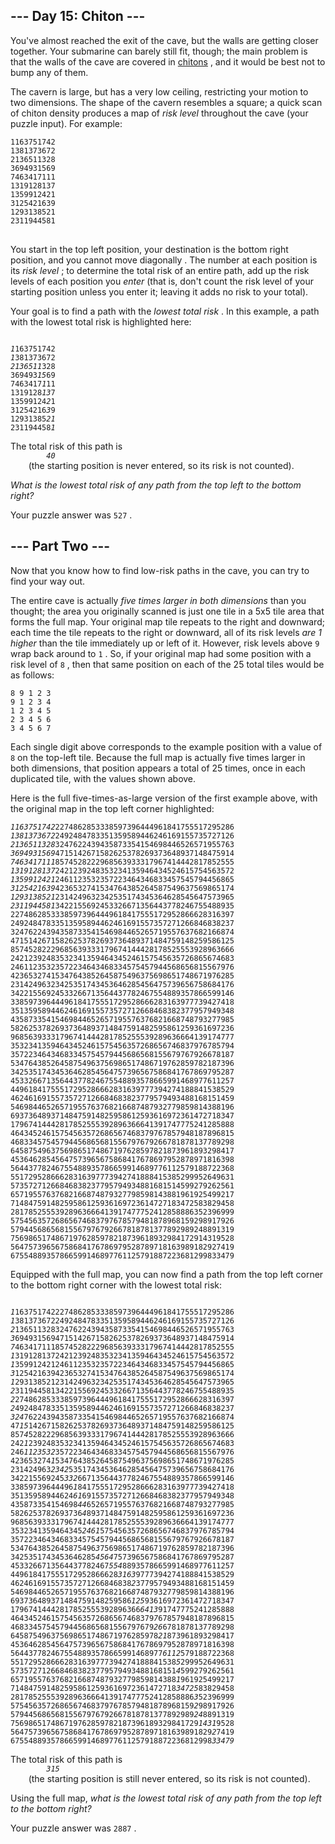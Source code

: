 <h2>--- Day 15: Chiton ---</h2>
<p>
    You've almost reached the exit of the cave, but the walls are getting closer together. Your submarine can barely still fit, though; the main problem is that the walls of the cave are covered in 
    <a href="https://en.wikipedia.org/wiki/Chiton" target="_blank">chitons</a>
    , and it would be best not to bump any of them.
</p>
<p>
    The cavern is large, but has a very low ceiling, restricting your motion to two dimensions. The shape of the cavern resembles a square; a quick scan of chiton density produces a map of 
    <em>risk level</em>
     throughout the cave (your puzzle input). For example:
</p>
<pre>
<code>1163751742
1381373672
2136511328
3694931569
7463417111
1319128137
1359912421
3125421639
1293138521
2311944581
</code>
</pre>
<p>
    You start in the top left position, your destination is the bottom right position, and you 
    <span title="Can't go diagonal until we can repair the caterpillar unit. Could be the liquid helium or the superconductors.">cannot move diagonally</span>
    . The number at each position is its 
    <em>risk level</em>
    ; to determine the total risk of an entire path, add up the risk levels of each position you 
    <em>enter</em>
     (that is, don't count the risk level of your starting position unless you enter it; leaving it adds no risk to your total).
</p>
<p>
    Your goal is to find a path with the 
    <em>lowest total risk</em>
    . In this example, a path with the lowest total risk is highlighted here:
</p>
<pre><code>
<em>1</em>163751742
<em>1</em>381373672
<em>2136511</em>328
369493<em>15</em>69
7463417<em>1</em>11
1319128<em>13</em>7
13599124<em>2</em>1
31254216<em>3</em>9
12931385<em>21</em>
231194458<em>1</em>
</code></pre>
<p>
    The total risk of this path is 
    <code>
        <em>40</em>
    </code>
     (the starting position is never entered, so its risk is not counted).
</p>
<p>
    <em>What is the lowest total risk of any path from the top left to the bottom right?</em>
</p>
<p>
Your puzzle answer was 
<code>527</code>
.
</p>
<h2 id="part2">--- Part Two ---</h2>
<p>Now that you know how to find low-risk paths in the cave, you can try to find your way out.</p>
<p>
    The entire cave is actually 
    <em>five times larger in both dimensions</em>
     than you thought; the area you originally scanned is just one tile in a 5x5 tile area that forms the full map. Your original map tile repeats to the right and downward; each time the tile repeats to the right or downward, all of its risk levels 
    <em>are 1 higher</em>
     than the tile immediately up or left of it. However, risk levels above 
    <code>9</code>
     wrap back around to 
    <code>1</code>
    . So, if your original map had some position with a risk level of 
    <code>8</code>
    , then that same position on each of the 25 total tiles would be as follows:
</p>
<pre>
<code>8 9 1 2 3
9 1 2 3 4
1 2 3 4 5
2 3 4 5 6
3 4 5 6 7
</code></pre>
<p>
    Each single digit above corresponds to the example position with a value of 
    <code>8</code>
     on the top-left tile. Because the full map is actually five times larger in both dimensions, that position appears a total of 25 times, once in each duplicated tile, with the values shown above.
</p>
<p>Here is the full five-times-as-large version of the first example above, with the original map in the top left corner highlighted:</p>
<pre><code><em>1163751742</em>2274862853338597396444961841755517295286
<em>1381373672</em>2492484783351359589446246169155735727126
<em>2136511328</em>3247622439435873354154698446526571955763
<em>3694931569</em>4715142671582625378269373648937148475914
<em>7463417111</em>8574528222968563933317967414442817852555
<em>1319128137</em>2421239248353234135946434524615754563572
<em>1359912421</em>2461123532357223464346833457545794456865
<em>3125421639</em>4236532741534764385264587549637569865174
<em>1293138521</em>2314249632342535174345364628545647573965
<em>2311944581</em>3422155692453326671356443778246755488935
22748628533385973964449618417555172952866628316397
24924847833513595894462461691557357271266846838237
32476224394358733541546984465265719557637682166874
47151426715826253782693736489371484759148259586125
85745282229685639333179674144428178525553928963666
24212392483532341359464345246157545635726865674683
24611235323572234643468334575457944568656815567976
42365327415347643852645875496375698651748671976285
23142496323425351743453646285456475739656758684176
34221556924533266713564437782467554889357866599146
33859739644496184175551729528666283163977739427418
35135958944624616915573572712668468382377957949348
43587335415469844652657195576376821668748793277985
58262537826937364893714847591482595861259361697236
96856393331796741444281785255539289636664139174777
35323413594643452461575456357268656746837976785794
35722346434683345754579445686568155679767926678187
53476438526458754963756986517486719762859782187396
34253517434536462854564757396567586841767869795287
45332667135644377824675548893578665991468977611257
44961841755517295286662831639777394274188841538529
46246169155735727126684683823779579493488168151459
54698446526571955763768216687487932779859814388196
69373648937148475914825958612593616972361472718347
17967414442817852555392896366641391747775241285888
46434524615754563572686567468379767857948187896815
46833457545794456865681556797679266781878137789298
64587549637569865174867197628597821873961893298417
45364628545647573965675868417678697952878971816398
56443778246755488935786659914689776112579188722368
55172952866628316397773942741888415385299952649631
57357271266846838237795794934881681514599279262561
65719557637682166874879327798598143881961925499217
71484759148259586125936169723614727183472583829458
28178525553928963666413917477752412858886352396999
57545635726865674683797678579481878968159298917926
57944568656815567976792667818781377892989248891319
75698651748671976285978218739618932984172914319528
56475739656758684176786979528789718163989182927419
67554889357866599146897761125791887223681299833479
</code></pre>
<p>Equipped with the full map, you can now find a path from the top left corner to the bottom right corner with the lowest total risk:</p>
<pre><code>
<em>1</em>1637517422274862853338597396444961841755517295286
<em>1</em>3813736722492484783351359589446246169155735727126
<em>2</em>1365113283247622439435873354154698446526571955763
<em>3</em>6949315694715142671582625378269373648937148475914
<em>7</em>4634171118574528222968563933317967414442817852555
<em>1</em>3191281372421239248353234135946434524615754563572
<em>1</em>3599124212461123532357223464346833457545794456865
<em>3</em>1254216394236532741534764385264587549637569865174
<em>1</em>2931385212314249632342535174345364628545647573965
<em>2</em>3119445813422155692453326671356443778246755488935
<em>2</em>2748628533385973964449618417555172952866628316397
<em>2</em>4924847833513595894462461691557357271266846838237
<em>324</em>76224394358733541546984465265719557637682166874
47<em>15</em>1426715826253782693736489371484759148259586125
857<em>4</em>5282229685639333179674144428178525553928963666
242<em>1</em>2392483532341359464345246157545635726865674683
246<em>1123532</em>3572234643468334575457944568656815567976
423653274<em>1</em>5347643852645875496375698651748671976285
231424963<em>2342</em>5351743453646285456475739656758684176
342215569245<em>332</em>66713564437782467554889357866599146
33859739644496<em>1</em>84175551729528666283163977739427418
35135958944624<em>61</em>6915573572712668468382377957949348
435873354154698<em>44</em>652657195576376821668748793277985
5826253782693736<em>4</em>893714847591482595861259361697236
9685639333179674<em>1</em>444281785255539289636664139174777
3532341359464345<em>2461</em>575456357268656746837976785794
3572234643468334575<em>4</em>579445686568155679767926678187
5347643852645875496<em>3</em>756986517486719762859782187396
3425351743453646285<em>4564</em>757396567586841767869795287
4533266713564437782467<em>554</em>8893578665991468977611257
449618417555172952866628<em>3163</em>9777394274188841538529
462461691557357271266846838<em>2</em>3779579493488168151459
546984465265719557637682166<em>8</em>7487932779859814388196
693736489371484759148259586<em>125</em>93616972361472718347
17967414442817852555392896366<em>6413</em>91747775241285888
46434524615754563572686567468379<em>7</em>67857948187896815
46833457545794456865681556797679<em>26</em>6781878137789298
645875496375698651748671976285978<em>21</em>873961893298417
4536462854564757396567586841767869<em>7</em>952878971816398
5644377824675548893578665991468977<em>6112</em>579188722368
5517295286662831639777394274188841538<em>5</em>299952649631
5735727126684683823779579493488168151<em>4</em>599279262561
6571955763768216687487932779859814388<em>1</em>961925499217
7148475914825958612593616972361472718<em>34725</em>83829458
28178525553928963666413917477752412858886<em>3</em>52396999
57545635726865674683797678579481878968159<em>2</em>98917926
57944568656815567976792667818781377892989<em>24</em>8891319
756986517486719762859782187396189329841729<em>1431</em>9528
564757396567586841767869795287897181639891829<em>2</em>7419
675548893578665991468977611257918872236812998<em>33479</em>
</code></pre>
<p>
    The total risk of this path is 
    <code>
        <em>315</em>
    </code>
     (the starting position is still never entered, so its risk is not counted).
</p>
<p>
    Using the full map, 
    <em>what is the lowest total risk of any path from the top left to the bottom right?</em>
</p>
<p>
Your puzzle answer was 
<code>2887</code>
.
</p>

